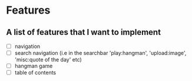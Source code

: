 # Features

## A list of features that I want to implement

- [ ] navigation
- [ ] search navigation (i.e in the searchbar 'play:hangman', 'upload:image', 'misc:quote of the day' etc)
- [ ] hangman game
- [ ] table of contents